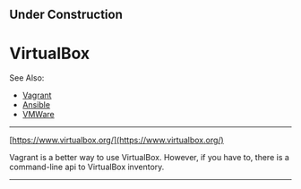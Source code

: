 

## Under Construction

# VirtualBox
See Also:
- [Vagrant](Vagrant.md)
- [Ansible](Ansible.md)
- [VMWare](VMWare.md)

---

[https://www.virtualbox.org/](https://www.virtualbox.org/)  

Vagrant is a better way to use VirtualBox. However, if you have to,
there is a command-line api to VirtualBox inventory.

---
